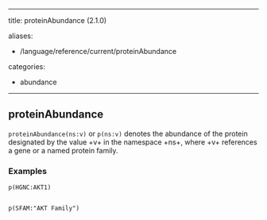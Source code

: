 
---
title: proteinAbundance (2.1.0)

aliases:
- /language/reference/current/proteinAbundance


categories:

- abundance

---
<!-- COMPUTER GENERATED PAGE!!! DO NOT EDIT DIRECTLY  -->
<!--    must be changed in scripts/templates.py which is processed by scripts/update_refs.py -->

## proteinAbundance

`proteinAbundance(ns:v)` or `p(ns:v)` denotes the abundance of the protein designated by the value +v+ in the namespace +ns+, where +v+ references a gene or a named protein family.



### Examples


    p(HGNC:AKT1)


    p(SFAM:"AKT Family")

